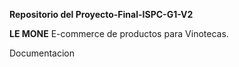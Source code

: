 **Repositorio del Proyecto-Final-ISPC-G1-V2**

**LE MONE** E-commerce de productos para Vinotecas.



Documentacion 
